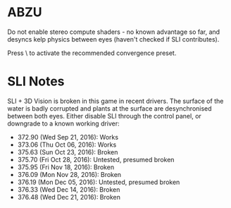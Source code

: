 ABZU
====

Do not enable stereo compute shaders - no known advantage so far, and desyncs kelp physics between eyes (haven't checked if SLI contributes).

Press \ to activate the recommended convergence preset.


SLI Notes
=========
SLI + 3D Vision is broken in this game in recent drivers. The surface of the
water is badly corrupted and plants at the surface are desynchronised between
both eyes. Either disable SLI through the control panel, or downgrade to a
known working driver:

- 372.90 (Wed Sep 21, 2016): Works
- 373.06 (Thu Oct 06, 2016): Works
- 375.63 (Sun Oct 23, 2016): Broken
- 375.70 (Fri Oct 28, 2016): Untested, presumed broken
- 375.95 (Fri Nov 18, 2016): Broken
- 376.09 (Mon Nov 28, 2016): Broken
- 376.19 (Mon Dec 05, 2016): Untested, presumed broken
- 376.33 (Wed Dec 14, 2016): Broken
- 376.48 (Wed Dec 21, 2016): Broken
